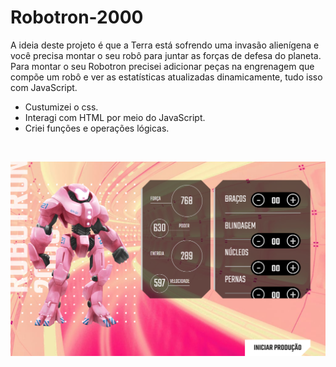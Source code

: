 # Robotron-2000

A ideia deste projeto é que a Terra está sofrendo uma invasão alienígena e você precisa montar o seu robô para juntar as forças de defesa do planeta.
Para montar o seu Robotron  precisei adicionar peças na engrenagem que compõe um robô e ver as estatísticas atualizadas dinamicamente, tudo isso com JavaScript.
<ul>
<li>Custumizei o css.</li>
<li>Interagi com HTML por meio do JavaScript.</li>
<li>Criei funções e operações lógicas.</li>
</ul>

<br>

![preview](./img/preview.png)
